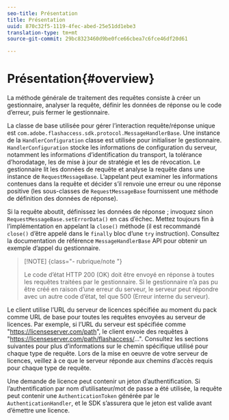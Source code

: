 ```yaml
---
seo-title: Présentation
title: Présentation
uuid: 870c32f5-1119-4fec-abed-25e51dd1ebe3
translation-type: tm+mt
source-git-commit: 29bc8323460d9be0fce66cbea7c6fce46df20d61

---
```



# Présentation{#overview}

La méthode générale de traitement des requêtes consiste à créer un gestionnaire, analyser la requête, définir les données de réponse ou le code d’erreur, puis fermer le gestionnaire.

La classe de base utilisée pour gérer l’interaction requête/réponse unique est `com.adobe.flashaccess.sdk.protocol.MessageHandlerBase`. Une instance de la `HandlerConfiguration` classe est utilisée pour initialiser le gestionnaire. `HandlerConfiguration` stocke les informations de configuration du serveur, notamment les informations d’identification du transport, la tolérance d’horodatage, les  de mise à jour de stratégie et les de révocation. Le gestionnaire lit les données de requête et analyse la requête dans une instance de `RequestMessageBase`. L’appelant peut examiner les informations contenues dans la requête et décider s’il renvoie une erreur ou une réponse positive (les sous-classes de `RequestMessageBase` fournissent une méthode de définition des données de réponse).

Si la requête aboutit, définissez les données de réponse ; invoquez sinon `RequestMessageBase.setErrorData()` en cas d’échec. Mettez toujours fin à l’implémentation en appelant la `close()` méthode (il est recommandé `close()` d’être appelé dans le `finally` bloc d’une `try` instruction). Consultez la documentation de référence `MessageHandlerBase` API pour obtenir un exemple d’appel du gestionnaire.

>[!NOTE] {class=&quot;- rubrique/note &quot;}
>
>Le code d’état HTTP 200 (OK) doit être envoyé en réponse à toutes les requêtes traitées par le gestionnaire. Si le gestionnaire n’a pas pu être créé en raison d’une erreur du serveur, le serveur peut répondre avec un autre code d’état, tel que 500 (Erreur interne du serveur).

Le client utilise l’URL du serveur de licences spécifiée au moment du pack comme URL de base pour toutes les requêtes envoyées au serveur de licences. Par exemple, si l’URL du serveur est spécifiée comme &quot;<span></span>https://licenseserver.com/path&quot;, le client envoie des requêtes à &quot;<span></span>https://licenseserver.com/path/flashaccess/...&quot;. Consultez les sections suivantes pour plus d’informations sur le chemin spécifique utilisé pour chaque type de requête. Lors de la mise en oeuvre de votre serveur de licences, veillez à ce que le serveur réponde aux chemins d’accès requis pour chaque type de requête.

Une demande de licence peut contenir un jeton d’authentification. Si l’authentification par nom d’utilisateur/mot de passe a été utilisée, la requête peut contenir une `AuthenticationToken` générée par le `AuthenticationHandler`, et le SDK s’assurera que le jeton est valide avant d’émettre une licence.

